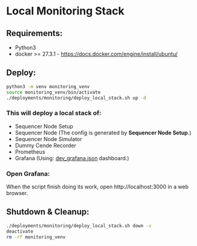 # Local Monitoring Stack

## Requirements:
- Python3
- docker >= 27.3.1 - https://docs.docker.com/engine/install/ubuntu/

## Deploy:
```bash
python3 -m venv monitoring_venv
source monitoring_venv/bin/activate
./deployments/monitoring/deploy_local_stack.sh up -d
```

### This will deploy a local stack of:
- Sequencer Node Setup
- Sequencer Node (The config is generated by **Sequencer Node Setup**.)
- Sequencer Node Simulator
- Dummy Cende Recorder
- Prometheus
- Grafana (Using: [dev_grafana.json](../../Monitoring/sequencer/dev_grafana.json) dashboard.)

### Open Grafana:
When the script finish doing its work, open http://localhost:3000 in a web browser.

## Shutdown & Cleanup:
```bash
./deployments/monitoring/deploy_local_stack.sh down -v
deactivate
rm -rf monitoring_venv
```
